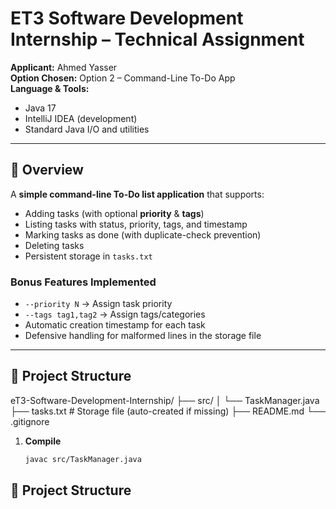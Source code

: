 # ET3 Software Development Internship – Technical Assignment

**Applicant:** Ahmed Yasser  
**Option Chosen:** Option 2 – Command-Line To-Do App  
**Language & Tools:**  
- Java 17  
- IntelliJ IDEA (development)  
- Standard Java I/O and utilities  

---

## 📌 Overview
A **simple command-line To-Do list application** that supports:

- Adding tasks (with optional **priority** & **tags**)
- Listing tasks with status, priority, tags, and timestamp
- Marking tasks as done (with duplicate-check prevention)
- Deleting tasks
- Persistent storage in `tasks.txt`

### **Bonus Features Implemented**
- `--priority N` → Assign task priority
- `--tags tag1,tag2` → Assign tags/categories
- Automatic creation timestamp for each task
- Defensive handling for malformed lines in the storage file

---

## 📂 Project Structure
eT3-Software-Development-Internship/
├── src/
│ └── TaskManager.java
├── tasks.txt # Storage file (auto-created if missing)
├── README.md
└── .gitignore

1. **Compile**
   ```bash
   javac src/TaskManager.java


## 📂 Project Structure
